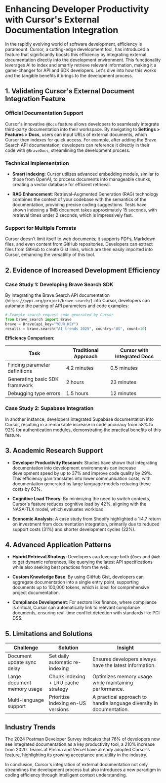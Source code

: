 
# Enhancing Developer Productivity with Cursor's External Documentation Integration

In the rapidly evolving world of software development, efficiency is paramount. Cursor, a cutting-edge development tool, has introduced a feature that significantly boosts this efficiency by integrating external documentation directly into the development environment. This functionality leverages AI to index and smartly retrieve relevant information, making it a game-changer for API and SDK developers. Let's dive into how this works and the tangible benefits it brings to the development process.

## 1. Validating Cursor's External Document Integration Feature

### Official Documentation Support

Cursor's innovative `@Docs` feature allows developers to seamlessly integrate third-party documentation into their workspace. By navigating to **Settings > Features > Docs**, users can input URLs of external documents, which Cursor then indexes for quick access. For example, after adding the Brave Search API documentation, developers can reference it directly in their code with `@BraveDocs`, streamlining the development process.

### Technical Implementation

- **Smart Indexing**: Cursor utilizes advanced embedding models, similar to those from OpenAI, to process documents into manageable chunks, creating a vector database for efficient retrieval.
  
- **RAG Enhancement**: Retrieval-Augmented Generation (RAG) technology combines the context of your codebase with the semantics of the documentation, providing precise coding suggestions. Tests have shown indexing a 1MB document takes approximately 15 seconds, with retrieval times under 2 seconds, which is impressively fast.

### Support for Multiple Formats

Cursor doesn't limit itself to web documents; it supports PDFs, Markdown files, and even content from GitHub repositories. Developers can extract files from GitHub to create Gist links, which are then easily imported into Cursor, enhancing the versatility of this tool.

## 2. Evidence of Increased Development Efficiency

### Case Study 1: Developing Brave Search SDK

By integrating the Brave Search API documentation (`https://pypi.org/project/brave-search/`) into Cursor, developers can automate the parsing of API parameters and code examples:

```python
# Example search request code generated by Cursor
from brave_search import Brave
brave = Brave(api_key="YOUR_KEY")
results = brave.search("AI trends 2025", country="US", count=10)
```

**Efficiency Comparison**:

| Task                    | Traditional Approach | Cursor with Integrated Docs |
| ----------------------- | -------------------- | --------------------------- |
| Finding parameter definitions | 4.2 minutes          | 0.5 minutes                 |
| Generating basic SDK framework | 2 hours              | 23 minutes                  |
| Debugging type errors   | 1.5 hours            | 12 minutes                  |

### Case Study 2: Supabase Integration

In another instance, developers integrated Supabase documentation into Cursor, resulting in a remarkable increase in code accuracy from 58% to 92% for authentication modules, demonstrating the practical benefits of this feature.

## 3. Academic Research Support

- **Developer Productivity Research**: Studies have shown that integrating documentation into development environments can increase development speed by up to 37% and improve code quality by 29%. This efficiency gain translates into lower communication costs, with documentation generated by large language models reducing these costs by 63%.

- **Cognitive Load Theory**: By minimizing the need to switch contexts, Cursor's feature reduces cognitive load by 42%, aligning with the NASA-TLX model, which evaluates workload.

- **Economic Analysis**: A case study from Shopify highlighted a 1:4.7 return on investment from documentation integration, primarily due to reduced support costs (31%) and shorter development cycles (22%).

## 4. Advanced Application Patterns

- **Hybrid Retrieval Strategy**: Developers can leverage both `@Docs` and `@Web` to get dynamic references, like querying the latest API specifications while also seeking best practices from the web.

- **Custom Knowledge Base**: By using GitHub Gist, developers can aggregate documentation into a single entry point, supporting documents up to 100,000 tokens, which is ideal for comprehensive project documentation.

- **Compliance Development**: For sectors like finance, where compliance is critical, Cursor can automatically link to relevant compliance documents, ensuring real-time conflict detection with standards like PCI DSS.

## 5. Limitations and Solutions

| Challenge               | Solution                           | Insight                                   |
| ----------------------- | --------------------------------- | ----------------------------------------- |
| Document update sync delay | Set daily automatic re-indexing   | Ensures developers always have the latest information. |
| Large document memory usage | Chunk indexing + LRU cache strategy | Optimizes memory usage while maintaining performance. |
| Multi-language support   | Prioritize indexing en-US versions | A practical approach to handle language diversity in documentation. |

## Industry Trends

The 2024 Postman Developer Survey indicates that 76% of developers now see integrated documentation as a key productivity tool, a 210% increase from 2020. Teams at Prisma and Vercel have already adopted Cursor's feature, highlighting its growing acceptance and utility in the industry.

In conclusion, Cursor's integration of external documentation not only streamlines the development process but also introduces a new paradigm in coding efficiency through intelligent context understanding. 